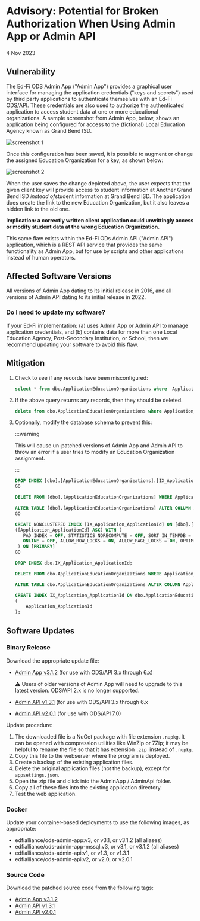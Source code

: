 # Advisory: Potential for Broken Authorization When Using Admin App or Admin API

4 Nov 2023

## Vulnerability

The Ed-Fi ODS Admin App ("Admin App") provides a graphical user interface for
managing the application credentials ("keys and secrets") used by third party
applications to authenticate themselves with an Ed-Fi ODS/API. These credentials
are also used to authorize the authenticated application to access student data
at one or more educational organizations. A sample screenshot from Admin App,
below, shows an application being configured for access to the (fictional) Local
Education Agency known as Grand Bend ISD.

![screenshot 1](https://edfidocs.blob.core.windows.net/$web/img/reference/advisories/advisory-broken-auth1.webp)

Once this configuration has been saved, it is possible to augment or change the
assigned Education Organization for a key, as shown below:

![screenshot 2](https://edfidocs.blob.core.windows.net/$web/img/reference/advisories/advisory-broken-auth2.webp)

When the user saves the change depicted above, the user expects that the given
client key will provide access to student information at Another Grand Bend
ISD *instead of*student information at Grand Bend ISD. The application does
create the link to the new Education Organization, but it also leaves a hidden
link to the old one.

**Implication: a correctly written client application could unwittingly access
or modify student data at the wrong Education Organization.**

This same flaw exists within the Ed-Fi ODs Admin API ("Admin API") application,
which is a REST API service that provides the same functionality as Admin App,
but for use by scripts and other applications instead of human operators.

## Affected Software Versions

All versions of Admin App dating to its initial release in 2016, and all
versions of Admin API dating to its initial release in 2022.

### Do I need to update my software?

If your Ed-Fi implementation: (a) uses Admin App or Admin API to manage
application credentials, and (b) contains data for more than one Local Education
Agency, Post-Secondary Institution, or School, then we recommend updating your
software to avoid this flaw.

## Mitigation

1. Check to see if any records have been misconfigured:

   ```sql
   select * from dbo.ApplicationEducationOrganizations where  Application_ApplicationId is null;
   ```

2. If the above query returns any records, then they should be deleted.

   ```sql
   delete from dbo.ApplicationEducationOrganizations where Application_ApplicationId is null;
   ```

3. Optionally, modify the database schema to prevent this:

   :::warning

   This will cause un-patched versions of Admin App and Admin API to throw an error if a user tries to modify an Education Organization assignment.

   :::

   ```sql title="MSSQL"
   DROP INDEX [dbo].[ApplicationEducationOrganizations].[IX_Application_ApplicationId];
   GO

   DELETE FROM [dbo].[ApplicationEducationOrganizations] WHERE Application_ApplicationId IS NULL;

   ALTER TABLE [dbo].[ApplicationEducationOrganizations] ALTER COLUMN Application_ApplicationId INT NOT NULL;
   GO

   CREATE NONCLUSTERED INDEX [IX_Application_ApplicationId] ON [dbo].[ApplicationEducationOrganizations]
   ([Application_ApplicationId] ASC) WITH (
      PAD_INDEX = OFF, STATISTICS_NORECOMPUTE = OFF, SORT_IN_TEMPDB = OFF, DROP_EXISTING = OFF,
      ONLINE = OFF, ALLOW_ROW_LOCKS = ON, ALLOW_PAGE_LOCKS = ON, OPTIMIZE_FOR_SEQUENTIAL_KEY = OFF
    ) ON [PRIMARY]
   GO
   ```

   ```sql title="PostgreSQL"
   DROP INDEX dbo.IX_Application_ApplicationId;

   DELETE FROM dbo.ApplicationEducationOrganizations WHERE Application_ApplicationId IS NULL;

   ALTER TABLE dbo.ApplicationEducationOrganizations ALTER COLUMN Application_ApplicationId SET NOT NULL;

   CREATE INDEX IX_Application_ApplicationId ON dbo.ApplicationEducationOrganizations
   (
       Application_ApplicationId
   );
   ```

## Software Updates

### Binary Release

Download the appropriate update file:

* [Admin App
  v3.1.2](https://dev.azure.com/ed-fi-alliance/Ed-Fi-Alliance-OSS/_artifacts/feed/EdFi/NuGet/EdFi.Suite3.ODS.AdminApp.Web/overview/3.1.2)
  (for use with ODS/API 3.x through 6.x)

  ⚠️ Users of older versions of Admin App will need to upgrade to this latest version.  ODS/API 2.x is no longer supported.

* [Admin API
  v1.3.1](https://dev.azure.com/ed-fi-alliance/Ed-Fi-Alliance-OSS/_artifacts/feed/EdFi/NuGet/EdFi.Suite3.ODS.AdminApi/overview/1.3.1)
  (for use with ODS/API 3.x through 6.x
* [Admin API
  v2.0.1](https://dev.azure.com/ed-fi-alliance/Ed-Fi-Alliance-OSS/_artifacts/feed/EdFi/NuGet/EdFi.Suite3.ODS.AdminApi/overview/2.0.1)
  (for use with ODS/API 7.0)

Update procedure:

1. The downloaded file is a NuGet package with file extension `.nupkg`. It can
   be opened with compression utilities like WinZip or 7Zip; it may be helpful
   to rename the file so that it has extension `.zip`  instead of `.nupkg`.
2. Copy this file to the webserver where the program is deployed.
3. Create a backup of the existing application files.
4. Delete the original application files (not the backup), except for `appsettings.json`.
5. Open the zip file and click into the AdminApp / AdminApi folder.
6. Copy all of these files into the existing application directory.
7. Test the web application.

### Docker

Update your container-based deployments to use the following images, as appropriate:

* edfialliance/ods-admin-app:v3, or v3.1, or v3.1.2 (all aliases)
* edfialliance/ods-admin-app-mssql:v3, or v3.1, or v3.1.2 (all aliases)
* edfialliance/ods-admin-api:v1, or v1.3, or v1.3.1
* edfialliance/ods-admin-api:v2, or v2.0, or v2.0.1

### Source Code

Download the patched source code from the following tags:

* [Admin App v3.1.2](https://github.com/Ed-Fi-Alliance-OSS/Ed-Fi-ODS-AdminApp/tree/v3.1.2)
* [Admin API v1.3.1](https://github.com/Ed-Fi-Alliance-OSS/Ed-Fi-AdminAPI/tree/v1.3.1)
* [Admin API v2.0.1](https://github.com/Ed-Fi-Alliance-OSS/AdminAPI-2.0/tree/v2.0.1)
